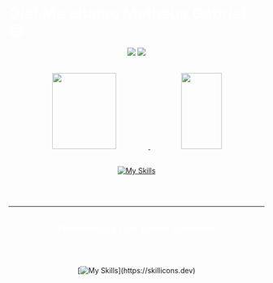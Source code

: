 <b style = 'font-size:30px; color:white'>Olá! Me chamo Matheus Gabriel 😄</b>

<div align="center">

<a href="https://www.linkedin.com/in/matheusomoura/"><img src="https://img.shields.io/badge/LinkedIn-0077B5?style=for-the-badge&logo=linkedin&logoColor=white" target="_blank"></a>
<a href = "https://github.com/OliveiraMG/OliveiraMG"><img src="https://img.shields.io/badge/GitHub-100000?style=for-the-badge&logo=github&logoColor=white" target="_blank">
</div>
<br>

<div align="center">
<img height="150em" width="50%" src="https://github-readme-stats.vercel.app/api?username=OliveiraMG&show_icons=true&theme=tokyonight" float="left" width="50%"/>
<img height="150em" width="40%" src="https://github-readme-stats.vercel.app/api/top-langs/?username=OliveiraMG&layout=donut&theme=tokyonight&size_weight=0.1&count_weight=0.5" float="right"/>
</div>

<div align="center"><br/>
 
[![My Skills](https://skillicons.dev/icons?i=html,css,javascript,nodejs,mysql,react,spring,java,azure,git,linux,docker,flutter,dart)](https://skillicons.dev)

</div><br><br>

<hr>
<div align="center"><br/>
  <b style = 'font-size:20px; color:white'>Tecnologias que quero aprender</b>

<br><br>  

  [![My Skills](https://skillicons.dev/icons?i=python,net,cs,cpp,swift,mongo,)](https://skillicons.dev)
</div>
